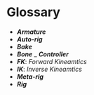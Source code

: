 # Glossary

- ***Armature***
- ***Auto-rig***
- ***Bake***
- ***Bone***
_ ***Controller***
- ***FK***: *Forward Kineamtics*
- ***IK***: *Inverse Kineamtics*
- ***Meta-rig***
- ***Rig***